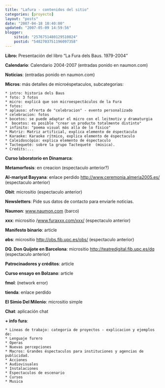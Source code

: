 ```yaml
---
title: "Lafura - contenidos del sitio"
categories: [proyecto]
layout: "posts"
date: "2007-04-18 10:40:00"
updated: "2007-05-09 14:59:56"
blogger:
    siteid: "2576751480129510024"
    postid: "5482703751196097358"
---
```



**Libro:** Presentación del libro “La Fura dels Baus. 1979-2004”

**Calendario**: Calendario 2004-2007 (entradas ponido en naumon.com)

**Noticias**: (entradas ponido en naumon.com)

**Micros**: más detalles de microéspetaculos, subcategorias:

	* intro: historia dels Baus
	* foto: 3 fotos
	* micro: explicá que son microespectáculos de la Fura
	* fotos:
	* aplauso: ofrerta de "celebracion" - evento personalizado
	* celebracion: fotos
	* bocetos: se puede adaptar el micro con el leitmotiv y dramaturgia
	*  bocetos: es posible "crear un producto totalmente distinto"
	* infinito: "poema visual más alla de lo físico"
	* Matriz: Matriz artificial, explica elemento de éspectaculo
	* Karaoke: Karaoke rítmico, explica elemento de éspectaculo
	* Caleidoscópio: explica elemento de éspectaculo
	* Tactequeté: sobre la grupo Tactequeté  (música).
	* Credits:...

**Curso laboratorio en Dinamarca**:

**Metamorfosis**: en creacion (espectaculo anterior?)

**Al-mariyat Bayyana**: enlace perdido http://www.ceremonia.almeria2005.es/ (espectaculo anterior)

**Obit**: micrositio (espectaculo anterior)

**Newsletters**: Pide sus datos de contacto para enviarle noticias.

**Naumon**: www.naumon.com (barco)

**xxx**: micrositio /www.furaxxx.com/xxx/ (espectaculo anterior)

**Manifesto binario**: article

**øbs**: micrositio http://obs.fib.upc.es/obs/ (espectaculo anterior)

**DQ. Don Quijote en Barcelona**: micrositio http://teatredigital.fib.upc.es/dq (espectaculo anterior)

**Patrocinadores y créditos**: article

**Curso ensayo en Bolzano**: article

**fmol**: (network error)

**tienda**: enlace perdido

**El Simio Del Milenio**: micrositio simple

**Chat**: aplicación chat

**+ info fura**:

	* Lineas de trabajo: categoria de proyectos - explicacion y ejemplos de: 
	* Lenguaje furero
	* Operas 
	* Nuevas percepciones 
	* Macros: Grandes éspectaculos para instituciones y agencias de publicidad.
	* Acciones
	* Audiovisuales
	* Instalaciones
	* Éspectaculos de escenario
	* Cursos
	* Musica

